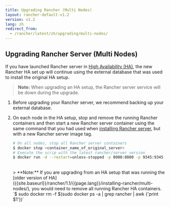```yaml
---
title: Upgrading Rancher (Multi Nodes)
layout: rancher-default-v1.2
version: v1.2
lang: zh
redirect_from:
  - /rancher/latest/zh/upgrading/multi-nodes/
---
```


## Upgrading Rancher Server (Multi Nodes)


If you have launched Rancher server in [High Availability (HA)]({{site.baseurl}}/rancher/{{page.version}}/{{page.lang}}/installing-rancher/installing-server/multi-nodes/), the new Rancher HA set up will continue using the external database that was used to install the original HA setup.

> **Note:** When upgrading an HA setup, the Rancher server service will be down during the upgrade.

1. Before upgrading your Rancher server, we recommend backing up your external database.

2. On each node in the HA setup, stop and remove the running Rancher containers and then start a new Rancher server container using the same command that you had used when [installing Rancher server]({{site.baseurl}}), but with a new Rancher server image tag.

   ```bash
   # On all nodes, stop all Rancher server containers
   $ docker stop <container_name_of_original_server>
   # Execute the scrip with the latest rancher/server version
   $ docker run -d --restart=unless-stopped -p 8080:8080 -p 9345:9345 rancher/server --db-host myhost.example.com --db-port 3306 --db-user username --db-pass password --db-name cattle --advertise-address <IP_of_the_Node>
   ```
   <br>
   > **Note:** If you are upgrading from an HA setup that was running the [older version of HA]({{site.baseurl}}/rancher/1.1/{{page.lang}}/installing-rancher/multi-nodes/), you would need to remove all running Rancher HA containers. `$ sudo docker rm -f $(sudo docker ps -a | grep rancher | awk {'print $1'})`
